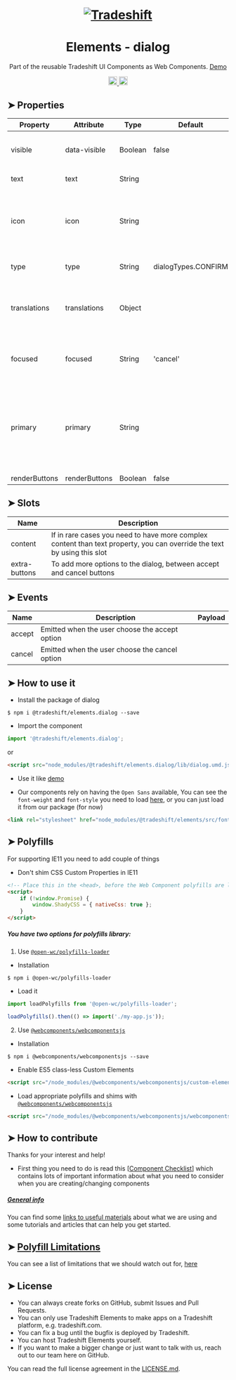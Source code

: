 <h1 align="center">
    <a href="https://tradeshift.com/">
      <img alt="Tradeshift" src="https://tradeshift.com/wp-content/themes/Tradeshift/img/brand/logo-black.png"/>
    </a>
</h1>

<h1 align="center">Elements - dialog</h1>

<p align="center">
  Part of the reusable Tradeshift UI Components as Web Components.
    <a href="https://tradeshift.github.io/elements/?path=/story/ts-dialog--default">
      Demo
    </a>
</p>

<p align="center">
    <a href="https://www.npmjs.com/package/@tradeshift/elements.dialog">
      <img alt="NPM Version" src="https://badgen.net/npm/v/@tradeshift/elements.dialog" height="20"/>
    </a>
    <a href="https://npmcharts.com/compare/@tradeshift/elements.dialog?minimal=true">
      <img alt="Downloads per month" src="https://badgen.net/npm/dm/@tradeshift/elements.dialog" height="20"/>
    </a>
</p>

<style>
  table {
        width:100%;
  }
</style>

## ➤ Properties

| Property | Attribute | Type | Default | Description |
| --- | --- | --- | --- | --- |
| visible | data-visible | Boolean | false | Dialog can be toggled by add/removing this attribute |
| text | text | String |  | Text content of the modal |
| icon | icon | String |  | If you need a different icon that default ones, you can use one of Elements icon names |
| type | type | String | dialogTypes.CONFIRM | `confirm`, `warning`, `danger` |
| translations | translations | Object |  | can be used for customizing the buttons text and translations |
| focused | focused | String | 'cancel' | set the default focus on the button, either `accept` or `cancel` |
| primary | primary | String |  | either `accept` or `cancel` can be used to change the button type, based on the dialog type, by default both are secondary |
| renderButtons | renderButtons | Boolean | false | INTERNAL |

## ➤ Slots

| Name | Description |
| --- | --- |
| content | If in rare cases you need to have more complex content than text property, you can override the text by using this slot |
| extra-buttons | To add more options to the dialog, between accept and cancel buttons |

## ➤ Events

| Name   | Description                                    | Payload |
| ------ | ---------------------------------------------- | ------- |
| accept | Emitted when the user choose the accept option |         |
| cancel | Emitted when the user choose the cancel option |         |

## ➤ How to use it

- Install the package of dialog

```shell
$ npm i @tradeshift/elements.dialog --save
```

- Import the component

```js
import '@tradeshift/elements.dialog';
```

or

```html
<script src="node_modules/@tradeshift/elements.dialog/lib/dialog.umd.js"></script>
```

- Use it like [demo]("https://tradeshift.github.io/elements/?path=/story/ts-dialog--default")

- Our components rely on having the `Open Sans` available, You can see the `font-weight` and `font-style` you need to load [here](https://github.com/Tradeshift/elements/blob/master/packages/core/src/fonts.css), or you can just load it from our package (for now)

```html
<link rel="stylesheet" href="node_modules/@tradeshift/elements/src/fonts.css" />
```

## ➤ Polyfills

For supporting IE11 you need to add couple of things

- Don't shim CSS Custom Properties in IE11

```html
<!-- Place this in the <head>, before the Web Component polyfills are loaded -->
<script>
	if (!window.Promise) {
		window.ShadyCSS = { nativeCss: true };
	}
</script>
```

##### You have two options for polyfills library:

1. Use [`@open-wc/polyfills-loader`](https://github.com/open-wc/open-wc/tree/master/packages/polyfills-loader)

- Installation

```shell
$ npm i @open-wc/polyfills-loader
```

- Load it

```js
import loadPolyfills from '@open-wc/polyfills-loader';

loadPolyfills().then(() => import('./my-app.js'));
```

2. Use [`@webcomponents/webcomponentsjs`](https://github.com/webcomponents/polyfills/tree/master/packages/webcomponentsjs)

- Installation

```hell
$ npm i @webcomponents/webcomponentsjs --save
```

- Enable ES5 class-less Custom Elements

```html
<script src="/node_modules/@webcomponents/webcomponentsjs/custom-elements-es5-adapter.js"></script>
```

- Load appropriate polyfills and shims with [`@webcomponents/webcomponentsjs`](https://github.com/webcomponents/webcomponentsjs)

```html
<script src="/node_modules/@webcomponents/webcomponentsjs/webcomponents-loader.js" defer></script>
```

## ➤ How to contribute

Thanks for your interest and help!

- First thing you need to do is read this [[Component Checklist](https://github.com/Tradeshift/elements/wiki/Component-checklist)] which contains lots of important information about what you need to consider when you are creating/changing components

##### [General info](https://github.com/Tradeshift/elements/wiki/Useful-materials-starter)

You can find some [links to useful materials](https://github.com/Tradeshift/elements/wiki/Useful-materials-starter) about what we are using and some tutorials and articles that can help you get started.

## ➤ [Polyfill Limitations](https://github.com/Tradeshift/elements/wiki/Polyfill-Limitations)

You can see a list of limitations that we should watch out for, [here](https://github.com/Tradeshift/elements/wiki/Polyfill-Limitations)

## ➤ License

- You can always create forks on GitHub, submit Issues and Pull Requests.
- You can only use Tradeshift Elements to make apps on a Tradeshift platform, e.g. tradeshift.com.
- You can fix a bug until the bugfix is deployed by Tradeshift.
- You can host Tradeshift Elements yourself.
- If you want to make a bigger change or just want to talk with us, reach out to our team here on GitHub.

You can read the full license agreement in the [LICENSE.md](https://github.com/Tradeshift/elements/blob/master/LICENSE.md).
